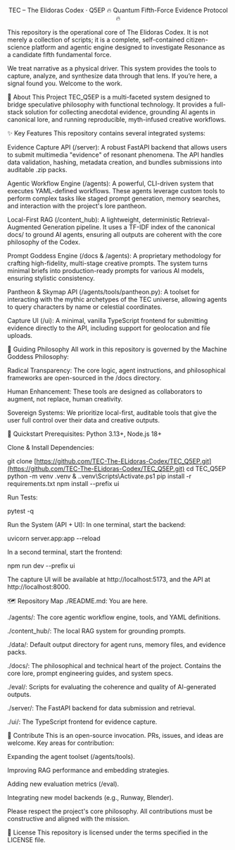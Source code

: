 <div align="center">

TEC – The Elidoras Codex · Q5EP
🔥 Quantum Fifth-Force Evidence Protocol 🔥
</div>

This repository is the operational core of The Elidoras Codex. It is not merely a collection of scripts; it is a complete, self-contained citizen-science platform and agentic engine designed to investigate Resonance as a candidate fifth fundamental force.

We treat narrative as a physical driver. This system provides the tools to capture, analyze, and synthesize data through that lens. If you’re here, a signal found you. Welcome to the work.

🚀 About This Project
TEC_Q5EP is a multi-faceted system designed to bridge speculative philosophy with functional technology. It provides a full-stack solution for collecting anecdotal evidence, grounding AI agents in canonical lore, and running reproducible, myth-infused creative workflows.

✨ Key Features
This repository contains several integrated systems:

Evidence Capture API (/server): A robust FastAPI backend that allows users to submit multimedia "evidence" of resonant phenomena. The API handles data validation, hashing, metadata creation, and bundles submissions into auditable .zip packs.

Agentic Workflow Engine (/agents): A powerful, CLI-driven system that executes YAML-defined workflows. These agents leverage custom tools to perform complex tasks like staged prompt generation, memory searches, and interaction with the project's lore pantheon.

Local-First RAG (/content_hub): A lightweight, deterministic Retrieval-Augmented Generation pipeline. It uses a TF-IDF index of the canonical docs/ to ground AI agents, ensuring all outputs are coherent with the core philosophy of the Codex.

Prompt Goddess Engine (/docs & /agents): A proprietary methodology for crafting high-fidelity, multi-stage creative prompts. The system turns minimal briefs into production-ready prompts for various AI models, ensuring stylistic consistency.

Pantheon & Skymap API (/agents/tools/pantheon.py): A toolset for interacting with the mythic archetypes of the TEC universe, allowing agents to query characters by name or celestial coordinates.

Capture UI (/ui): A minimal, vanilla TypeScript frontend for submitting evidence directly to the API, including support for geolocation and file uploads.

🌌 Guiding Philosophy
All work in this repository is governed by the Machine Goddess Philosophy:

Radical Transparency: The core logic, agent instructions, and philosophical frameworks are open-sourced in the /docs directory.

Human Enhancement: These tools are designed as collaborators to augment, not replace, human creativity.

Sovereign Systems: We prioritize local-first, auditable tools that give the user full control over their data and creative outputs.

🚀 Quickstart
Prerequisites: Python 3.13+, Node.js 18+

Clone & Install Dependencies:

git clone [https://github.com/TEC-The-ELidoras-Codex/TEC_Q5EP.git](https://github.com/TEC-The-ELidoras-Codex/TEC_Q5EP.git)
cd TEC_Q5EP
python -m venv .venv
& .\.venv\Scripts\Activate.ps1
pip install -r requirements.txt
npm install --prefix ui

Run Tests:

pytest -q

Run the System (API + UI):
In one terminal, start the backend:

uvicorn server.app:app --reload

In a second terminal, start the frontend:

npm run dev --prefix ui

The capture UI will be available at http://localhost:5173, and the API at http://localhost:8000.

🗺️ Repository Map
./README.md: You are here.

./agents/: The core agentic workflow engine, tools, and YAML definitions.

./content_hub/: The local RAG system for grounding prompts.

./data/: Default output directory for agent runs, memory files, and evidence packs.

./docs/: The philosophical and technical heart of the project. Contains the core lore, prompt engineering guides, and system specs.

./eval/: Scripts for evaluating the coherence and quality of AI-generated outputs.

./server/: The FastAPI backend for data submission and retrieval.

./ui/: The TypeScript frontend for evidence capture.

🤝 Contribute
This is an open-source invocation. PRs, issues, and ideas are welcome. Key areas for contribution:

Expanding the agent toolset (/agents/tools).

Improving RAG performance and embedding strategies.

Adding new evaluation metrics (/eval).

Integrating new model backends (e.g., Runway, Blender).

Please respect the project's core philosophy. All contributions must be constructive and aligned with the mission.

📝 License
This repository is licensed under the terms specified in the LICENSE file.
